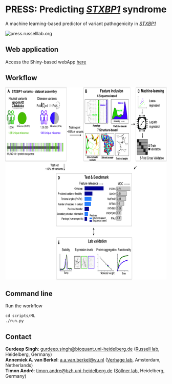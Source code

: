 # <strong>PRESS</strong>: <strong>Pre</strong>dicting <i>[<strong>S</strong>TXBP1](https://www.uniprot.org/uniprot/P61764)</i> <strong>s</strong>yndrome

A machine learning-based predictor of variant pathogenicity in <i>[STXBP1](https://www.uniprot.org/uniprot/P61764)</i>

<img src="webApp/PRESS.gif" alt="press.russelllab.org" width="1000" height="500"/><br>
## Web application
Access the Shiny-based webApp [here](http://press.russelllab.org)<br>
## Workflow
<img src="webApp/webAppWorkflow.jpg" alt="press.russelllab.org" width="800" height="600"/><br>
## Command line
Run the workflow
```
cd scripts/ML
./run.py
```
## Contact
<strong>Gurdeep Singh</strong>: gurdeep.singh@bioquant.uni-heidelberg.de (<a href="russelllab.org">Russell lab</a>, Heidelberg, Germany)<br>
<strong>Annemiek A. van Berkel</strong>: a.a.van.berkel@vu.nl (<a href="https://fga.cncr.nl/people/annemiek_van_berkel">Verhage lab</a>, Amsterdam, Netherlands)<br>
<strong>Timon André</strong>: timon.andre@bzh.uni-heidelberg.de (<a href="https://bzh.db-engine.de/group/52/thomas%20s%C3%B6llner">Söllner lab</a>, Heidelberg, Germany)<br>    
